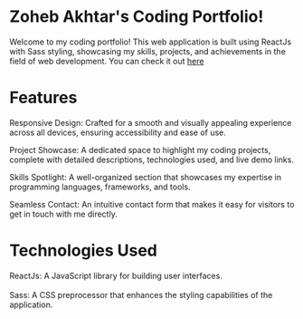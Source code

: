 # Zoheb Akhtar's Coding Portfolio!

Welcome to my coding portfolio! This web application is built using ReactJs with Sass styling, showcasing my skills, projects, and achievements in the field of web development. You can check it out [here](https://zoheba-portfolio.vercel.app/)

# Features

 Responsive Design: Crafted for a smooth and visually appealing experience across all devices, ensuring accessibility and ease of use.

Project Showcase: A dedicated space to highlight my coding projects, complete with detailed descriptions, technologies used, and live demo links.

Skills Spotlight: A well-organized section that showcases my expertise in programming languages, frameworks, and tools.

Seamless Contact: An intuitive contact form that makes it easy for visitors to get in touch with me directly.

# Technologies Used 

ReactJs: A JavaScript library for building user interfaces.
<br />
<br />
Sass: A CSS preprocessor that enhances the styling capabilities of the application.
